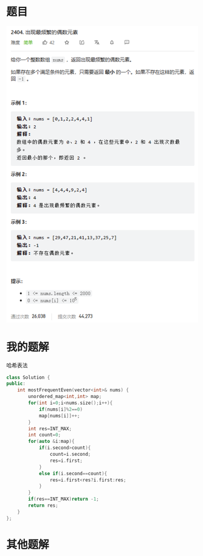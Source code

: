 # 题目

![image-20230413155448021](image/image-20230413155448021.png)



# 我的题解

哈希表法

```cpp
class Solution {
public:
    int mostFrequentEven(vector<int>& nums) {
        unordered_map<int,int> map;
        for(int i=0;i<nums.size();i++){
            if(nums[i]%2==0)
            map[nums[i]]++;
        }
        int res=INT_MAX;
        int count=0;
        for(auto &i:map){
            if(i.second>count){
                count=i.second;
                res=i.first;
            }
            else if(i.second==count){
                res=i.first<res?i.first:res;
            }
        }
        if(res==INT_MAX)return -1;
        return res;
    }
};
```



# 其他题解





























